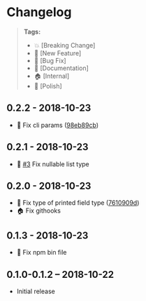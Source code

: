 # Changelog

> **Tags:**
> - :boom:       [Breaking Change]
> - :rocket:     [New Feature]
> - :bug:        [Bug Fix]
> - :memo:       [Documentation]
> - :house:      [Internal]
> - :nail_care:  [Polish]


## 0.2.2 - 2018-10-23

- :bug: Fix cli params ([98eb89cb](https://github.com/Coobaha/graphql-to-reason/commit/98eb89cb))

## 0.2.1 - 2018-10-23

- :bug: [#3](https://github.com/Coobaha/graphql-to-reason/issues/3) Fix nullable list type

## 0.2.0 - 2018-10-23

- :bug: Fix type of printed field type ([7610909d](https://github.com/Coobaha/graphql-to-reason/commit/7610909d3cd289e7597750e6c3f44b97b4b9f903))
- :house: Fix githooks

## 0.1.3 - 2018-10-23

- :bug: Fix npm bin file

## 0.1.0-0.1.2 – 2018-10-22

* Initial release
